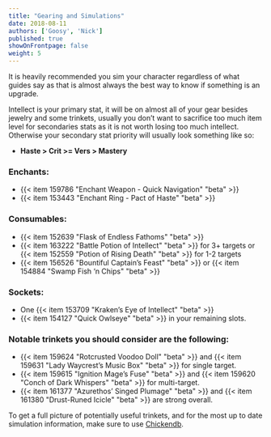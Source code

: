 ```yaml
---
title: "Gearing and Simulations"
date: 2018-08-11
authors: ['Goosy', 'Nick']
published: true
showOnFrontpage: false
weight: 5
---
```


It is heavily recommended you sim your character regardless of what guides say as that is almost always the best way to know if something is an upgrade.

Intellect is your primary stat, it will be on almost all of your gear besides jewelry and some trinkets, usually you don’t want to sacrifice too much item level for secondaries stats as it is not worth losing too much intellect. Otherwise your secondary stat priority will usually look something like so: 

- **Haste > Crit >= Vers > Mastery**

### Enchants:

- {{< item 159786 "Enchant Weapon - Quick Navigation" "beta" >}}
- {{< item 153443 "Enchant Ring - Pact of Haste" "beta" >}}

### Consumables: 

- {{< item 152639 "Flask of Endless Fathoms" "beta" >}}
- {{< item 163222 "Battle Potion of Intellect" "beta" >}} for 3+ targets or {{< item 152559 "Potion of Rising Death" "beta" >}} for 1-2 targets
- {{< item 156526 "Bountiful Captain’s Feast" "beta" >}} or {{< item 154884 "Swamp Fish ‘n Chips" "beta" >}}

### Sockets: 

- One {{< item 153709 "Kraken’s Eye of Intellect" "beta" >}} 
- {{< item 154127 "Quick Owlseye" "beta" >}} in your remaining slots.

### Notable trinkets you should consider are the following: 

- {{< item 159624 "Rotcrusted Voodoo Doll" "beta" >}} and {{< item 159631 "Lady Waycrest’s Music Box" "beta" >}} for single target.
- {{< item 159615 "Ignition Mage’s Fuse" "beta" >}} and {{< item 159620 "Conch of Dark Whispers" "beta" >}} for multi-target.
- {{< item 161377 "Azurethos’ Singed Plumage" "beta" >}} and {{< item 161380 "Drust-Runed Icicle" "beta" >}} are strong overall.

To get a full picture of potentially useful trinkets, and for the most up to date simulation information, make sure to use [Chickendb](http://www.chickendb.com "Chickendb").
